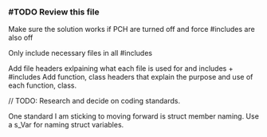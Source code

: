 ### #TODO Review this file

Make sure the solution works if PCH are turned off and force #includes are also off

Only include necessary files in all #includes

Add file headers exlpaining what each file is used for and includes + #includes
Add function, class headers that explain the purpose and use of each function, class.

// TODO: Research and decide on coding standards.

One standard I am sticking to moving forward is struct member naming.
Use a s_Var for naming struct variables.